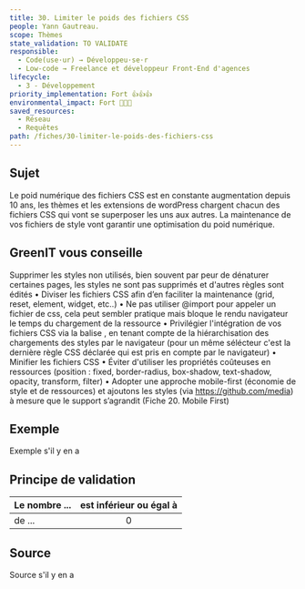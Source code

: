 ```yaml
---
title: 30. Limiter le poids des fichiers CSS
people: Yann Gautreau.
scope: Thèmes
state_validation: TO VALIDATE
responsible: 
  - Code(use·ur) → Développeu·se·r
  - Low-code → Freelance et développeur Front-End d'agences
lifecycle: 
  - 3 - Développement
priority_implementation: Fort 👍👍👍
environmental_impact: Fort 🌱🌱🌱
saved_resources: 
  - Réseau
  - Requêtes
path: /fiches/30-limiter-le-poids-des-fichiers-css
---
```


## Sujet

Le poid numérique des fichiers CSS est en constante augmentation depuis 10 ans, les thèmes et les extensions de wordPress chargent chacun des fichiers CSS qui vont se superposer les uns aux autres. La maintenance de vos fichiers de style vont garantir une optimisation du poid numérique.

## GreenIT vous conseille

Supprimer les styles non utilisés, bien souvent par peur de dénaturer certaines pages, les styles ne sont pas supprimés et d'autres règles sont édités
• Diviser les fichiers CSS afin d’en faciliter la maintenance (grid, reset, element, widget, etc..)
• Ne pas utiliser @import pour appeler un fichier de css, cela peut sembler pratique mais bloque le rendu navigateur le temps du chargement de la ressource
• Privilégier l'intégration de vos fichiers CSS via la balise <link>, en tenant compte de la hiérarchisation des chargements des styles par le navigateur (pour un même sélécteur c'est la dernière règle CSS déclarée qui est pris en compte par le navigateur)
• Minifier les fichiers CSS
• Éviter d'utiliser les propriétés coûteuses en ressources (position : fixed, border-radius, box-shadow, text-shadow, opacity, transform, filter)
• Adopter une approche mobile-first (économie de style et de ressources) et ajoutons les styles (via https://github.com/media) à mesure que le support s’agrandit (Fiche 20. Mobile First)


## Exemple

Exemple s'il y en a

## Principe de validation

| Le nombre ... | est inférieur ou égal à |
| ------------- | :---------------------: |
| de ...        |            0            |

## Source

Source s'il y en a
